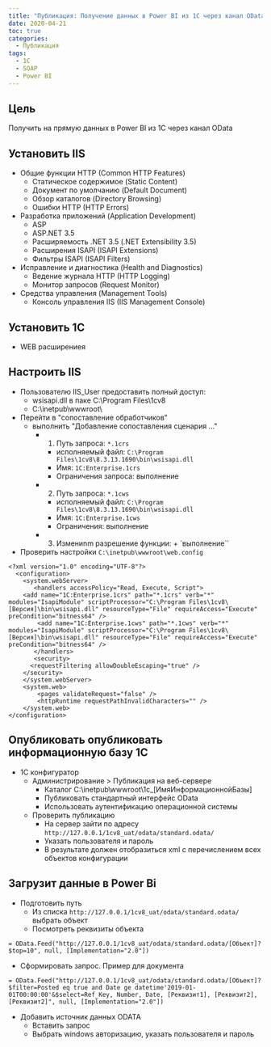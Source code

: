 ```yaml
---
title: "Публикация: Получение данных в Power BI из 1С через канал OData"
date: 2020-04-21
toc: true
categories:
  - Публикация
tags:
  - 1С
  - SOAP
  - Power BI
---
```


## Цель
Получить на прямую данных в Power BI из 1С через канал OData

## Установить IIS
- Общие функции HTTP (Common HTTP Features)
  - Статическое содержимое (Static Content)
  - Документ по умолчанию (Default Document)
  - Обзор каталогов (Directory Browsing)
  - Ошибки HTTP (HTTP Errors)
- Разработка приложений (Application Development)
  - ASP
  - ASP.NET 3.5
  - Расширяемость .NET 3.5 (.NET Extensibility 3.5)
  - Расширения ISAPI (ISAPI Extensions)
  - Фильтры ISAPI (ISAPI Filters)
- Исправление и диагностика (Health and Diagnostics)
  - Ведение журнала HTTP (HTTP Logging)
  - Монитор запросов (Request Monitor)
- Средства управления (Management Tools)
  - Консоль управления IIS (IIS Management Console)

## Установить 1С
- WEB расширениея

## Настроить IIS
- Пользователю IIS_User предоставить полный доступ:
  - wsisapi.dll в паке C:\Program Files\1cv8
  - C:\inetpub\wwwroot\
- Перейти в "сопоставление обработчиков"
  - выполнить "Добавление сопоставления сценария ..."
	- 1.  Путь запроса: `*.1crs`
		- исполняемый файл: `C:\Program Files\1cv8\8.3.13.1690\bin\wsisapi.dll`
		- Имя: `1C:Enterprise.1crs`
		- Ограничения запроса:  выполнение
	- 2.  Путь запроса: `*.1cws`
		- исполняемый файл: `C:\Program Files\1cv8\8.3.13.1690\bin\wsisapi.dll`
		- Имя: `1C:Enterprise.1cws`
		- Ограничения: выполнение
	- 3. Измениnm разрешение функции: + `выполнение``
- Проверить настройки `C:\inetpub\wwwroot\web.config`
```
<?xml version="1.0" encoding="UTF-8"?>
  <configuration>
    <system.webServer>
       <handlers accessPolicy="Read, Execute, Script">
	<add name="1C:Enterprise.1crs" path="*.1crs" verb="*" modules="IsapiModule" scriptProcessor="C:\Program Files\1cv8\[Версия]\bin\wsisapi.dll" resourceType="File" requireAccess="Execute" preCondition="bitness64" />
        <add name="1C:Enterprise.1cws" path="*.1cws" verb="*" modules="IsapiModule" scriptProcessor="C:\Program Files\1cv8\[Версия]\bin\wsisapi.dll" resourceType="File" requireAccess="Execute" preCondition="bitness64" />
       </handlers>
       <security>
	  <requestFiltering allowDoubleEscaping="true" />
	</security>
    </system.webServer>
	<system.web>
		<pages validateRequest="false" />
		<httpRuntime requestPathInvalidCharacters="" />
	</system.web>
</configuration>
```

## Опубликовать опубликовать информационную базу 1С
- 1С конфигуратор
  - Администрирование > Публикация на веб-сервере
    - Каталог  C:\inetpub\wwwroot\1c_[ИмяИнформационнойБазы]
    - Публиковать стандартный интерфейс OData
    - Использовать аутентификацию операционной системы
  - Проверить публикацию
    - На сервер зайти по адресу `http://127.0.0.1/1cv8_uat/odata/standard.odata/`
    - Указать пользователя и пароль
    - В результате должен отобразиться xml с перечислением всех объектов конфигурации

## Загрузит данные в Power Bi
- Подготовить путь
  - Из списка `http://127.0.0.1/1cv8_uat/odata/standard.odata/` выбрать объект
  - Посмотреть реквизиты объекта
```
= OData.Feed("http://127.0.0.1/1cv8_uat/odata/standard.odata/[Объект]?$top=10", null, [Implementation="2.0"])
```
   - Сформировать запрос. Пример для документа
```
= OData.Feed("http://127.0.0.1/1cv8_uat/odata/standard.odata/[Объект]?$filter=Posted eq true and Date ge datetime'2019-01-01T00:00:00'&$select=Ref_Key, Number, Date, [Реквизит1], [Реквизит2], [Реквизит2]", null, [Implementation="2.0"])
```
- Добавить источник данных ODATA
  - Вставить запрос
  - Выбрать windows авторизацию, указать пользователя и пароль
